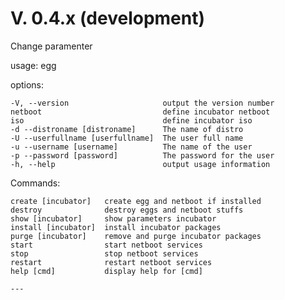 # V. 0.4.x (development)

Change paramenter

usage: egg <commands>

options:

    -V, --version                     output the version number
    netboot                           define incubator netboot
    iso                               define incubator iso
    -d --distroname [distroname]      The name of distro
    -U --userfullname [userfullname]  The user full name
    -u --username [username]          The name of the user
    -p --password [password]          The password for the user
    -h, --help                        output usage information


  Commands:

    create [incubator]   create egg and netboot if installed
    destroy              destroy eggs and netboot stuffs
    show [incubator]     show parameters incubator
    install [incubator]  install incubator packages
    purge [incubator]    remove and purge incubator packages
    start                start netboot services
    stop                 stop netboot services
    restart              restart netboot services
    help [cmd]           display help for [cmd]
```
---

